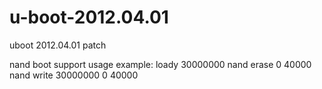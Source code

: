u-boot-2012.04.01
=================

uboot 2012.04.01 patch

nand boot support
usage example:
	loady 30000000
	nand erase 0 40000
	nand write 30000000 0 40000
